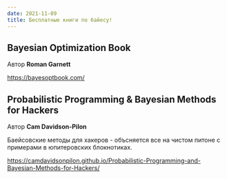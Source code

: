 ```yaml
---
date: 2021-11-09
title: Бесплатные книги по байесу!
---
```


## Bayesian Optimization Book

Автор **Roman Garnett**

https://bayesoptbook.com/

## Probabilistic Programming & Bayesian Methods for Hackers

Автор **Cam Davidson-Pilon**

Баейсовские методы для хакеров - объсняется все на чистом питоне с примерами в юпитеровских блокнотиках.

https://camdavidsonpilon.github.io/Probabilistic-Programming-and-Bayesian-Methods-for-Hackers/

